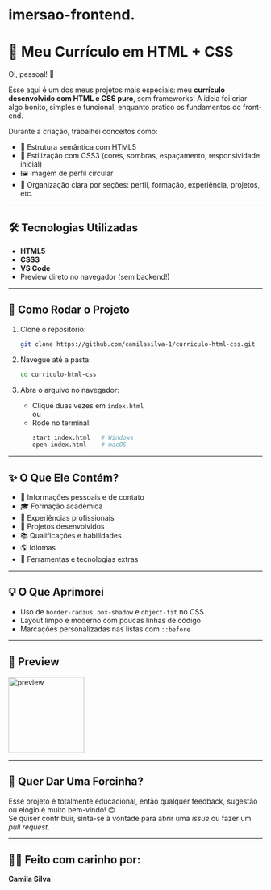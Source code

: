 # imersao-frontend.

# 🧾 Meu Currículo em HTML + CSS

Oi, pessoal! 👋

Esse aqui é um dos meus projetos mais especiais: meu **currículo desenvolvido com HTML e CSS puro**, sem frameworks! A ideia foi criar algo bonito, simples e funcional, enquanto pratico os fundamentos do front-end.

Durante a criação, trabalhei conceitos como:

- 📐 Estrutura semântica com HTML5
- 🎨 Estilização com CSS3 (cores, sombras, espaçamento, responsividade inicial)
- 🖼️ Imagem de perfil circular
- 🧱 Organização clara por seções: perfil, formação, experiência, projetos, etc.

---

## 🛠️ Tecnologias Utilizadas

- **HTML5**
- **CSS3**
- **VS Code**
- Preview direto no navegador (sem backend!)

---

## 🚀 Como Rodar o Projeto

1. Clone o repositório:
   ```bash
   git clone https://github.com/camilasilva-1/curriculo-html-css.git
   ```

2. Navegue até a pasta:
   ```bash
   cd curriculo-html-css
   ```

3. Abra o arquivo no navegador:
   - Clique duas vezes em `index.html`  
   ou  
   - Rode no terminal:
     ```bash
     start index.html   # Windows
     open index.html    # macOS
     ```

---

## ✨ O Que Ele Contém?

- 📌 Informações pessoais e de contato
- 🎓 Formação acadêmica
- 💼 Experiências profissionais
- 🧪 Projetos desenvolvidos
- 📚 Qualificações e habilidades
- 🌎 Idiomas
- 🧰 Ferramentas e tecnologias extras

---

## 💡 O Que Aprimorei

- Uso de `border-radius`, `box-shadow` e `object-fit` no CSS
- Layout limpo e moderno com poucas linhas de código
- Marcações personalizadas nas listas com `::before`

---

## 📸 Preview

<img src="https://i.pinimg.com/736x/65/b0/59/65b059f450885a5db50ea81f55ee129b.jpg" width="150px" alt="preview" />

---

## 🤝 Quer Dar Uma Forcinha?

Esse projeto é totalmente educacional, então qualquer feedback, sugestão ou elogio é muito bem-vindo! 😊  
Se quiser contribuir, sinta-se à vontade para abrir uma *issue* ou fazer um *pull request*.

---

## 👩‍💻 Feito com carinho por:

**Camila Silva**  

 
